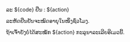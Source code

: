 ລະ ${code} ຢືນ : ${action}

ລະຫັດຢືນຢັນຈະໝົດອາຍຸໃນໜຶ່ງຊົ່ວໂມງ.

ຖ້າເຈົ້າຍັງບໍ່ໄດ້ສະໝັກ ${action} ກະລຸນາລະເລີຍອີເມວນີ້.
